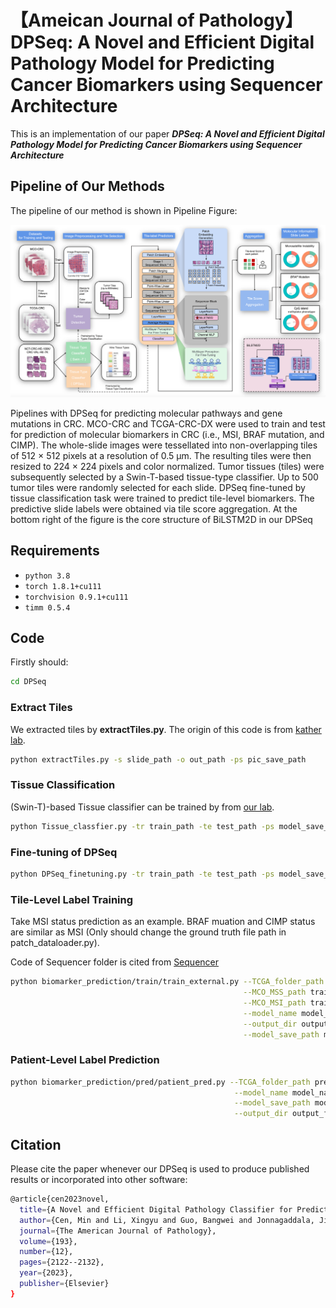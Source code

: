 # 【Ameican Journal of Pathology】 DPSeq: A Novel and Efficient Digital Pathology Model for Predicting Cancer Biomarkers using Sequencer Architecture

This is an implementation of our paper ***DPSeq: A Novel and Efficient Digital Pathology Model for Predicting Cancer Biomarkers using Sequencer Architecture***

## Pipeline of Our Methods

The pipeline of our method is shown in Pipeline Figure:

![Pipeline Figure](/figures/pipeline.png)

Pipelines with DPSeq for predicting molecular pathways and gene mutations in CRC. MCO-CRC and TCGA-CRC-DX were used to train and test for prediction of 
molecular biomarkers in CRC (i.e., MSI, BRAF mutation, and CIMP). The whole-slide images were tessellated into non-overlapping tiles of 512 × 512 pixels at a resolution of 0.5 µm. The resulting tiles were then resized to 224 × 224 pixels and color normalized. Tumor tissues (tiles) were subsequently selected by a Swin-T-based tissue-type classifier. Up to 500 tumor tiles were randomly selected for each slide. DPSeq fine-tuned by tissue classification task were trained to predict tile-level biomarkers. The predictive slide labels were obtained via tile score aggregation. At the bottom right of the figure is the core structure of BiLSTM2D in our DPSeq

## Requirements

- ``python 3.8``
- ``torch 1.8.1+cu111``
- ``torchvision 0.9.1+cu111``
- ``timm 0.5.4``

## Code

Firstly should:

```bash
cd DPSeq
```

### **Extract Tiles**

We extracted tiles by **extractTiles.py**. The origin of this code is from [kather lab](https://github.com/KatherLab/preProcessing).

```bash
python extractTiles.py -s slide_path -o out_path -ps pic_save_path
```

### **Tissue Classification**

(Swin-T)-based Tissue classifier can be trained by from [our lab](https://github.com/Boomwwe/SOTA_MSI_prediction).

```bash
python Tissue_classfier.py -tr train_path -te test_path -ps model_save_path 
```

### **Fine-tuning of DPSeq**

```bash
python DPSeq_finetuning.py -tr train_path -te test_path -ps model_save_path
```

### **Tile-Level Label Training**

Take MSI status prediction as an example. BRAF muation and CIMP status are similar as MSI (Only should change the ground truth file path in patch_dataloader.py). 

Code of Sequencer folder is cited from [Sequencer](https://github.com/okojoalg/sequencer)

```bash
python biomarker_prediction/train/train_external.py --TCGA_folder_path test_folder_path\
                                                    --MCO_MSS_path train_folder_path_with_MSS\
                                                    --MCO_MSI_path train_folder_path_with_MSI\
                                                    --model_name model_name\
                                                    --output_dir output_folder\
                                                    --model_save_path model_save_path
```


### **Patient-Level Label Prediction**

```bash
python biomarker_prediction/pred/patient_pred.py --TCGA_folder_path prediction_folder_path\
                                                  --model_name model_name\
                                                  --model_save_path model_save_path\
                                                  --output_dir output_folder
```

## Citation

Please cite the paper whenever our DPSeq is used to produce published results or incorporated into other software:
```bash
@article{cen2023novel,
  title={A Novel and Efficient Digital Pathology Classifier for Predicting Cancer Biomarkers Using Sequencer Architecture},
  author={Cen, Min and Li, Xingyu and Guo, Bangwei and Jonnagaddala, Jitendra and Zhang, Hong and Xu, Xu Steven},
  journal={The American Journal of Pathology},
  volume={193},
  number={12},
  pages={2122--2132},
  year={2023},
  publisher={Elsevier}
}
```

